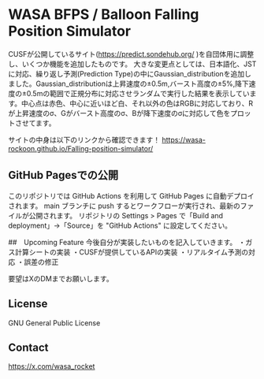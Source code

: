 # WASA BFPS / Balloon Falling Position Simulator

CUSFが公開しているサイト(https://predict.sondehub.org/ )を自団体用に調整し、いくつか機能を追加したものです。
大きな変更点としては、日本語化、JSTに対応、繰り返し予測(Prediction Type)の中にGaussian_distributionを追加しました。Gaussian_distributionは上昇速度の±0.5m,バースト高度の±5%,降下速度の±0.5mの範囲で正規分布に対応させランダムで実行した結果を表示しています。中心点は赤色、中心に近いほど白、それ以外の色はRGBに対応しており、Rが上昇速度のσ、Gがバースト高度のσ、Bが降下速度のσに対応して色をプロットさせてます。

サイトの中身は以下のリンクから確認できます！
https://wasa-rockoon.github.io/Falling-position-simulator/

## GitHub Pagesでの公開
このリポジトリでは GitHub Actions を利用して GitHub Pages に自動デプロイされます。
main ブランチに push するとワークフローが実行され、最新のファイルが公開されます。
リポジトリの Settings > Pages で「Build and deployment」→「Source」を "GitHub Actions" に設定してください。

##　Upcoming Feature
今後自分が実装したいものを記入していきます。
・ガス計算シートの実装
・CUSFが提供しているAPIの実装
・リアルタイム予測の対応
・誤差の修正

要望はXのDMまでお願いします。

## License
GNU General Public License

## Contact
https://x.com/wasa_rocket
